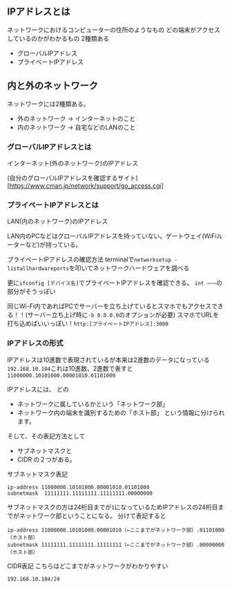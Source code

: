 ## IPアドレスとは

ネットワークにおけるコンピューターの住所のようなもの
どの端末がアクセスしているのかがわかるもの
2種類ある
- グローバルIPアドレス
- プライベートIPアドレス

## 内と外のネットワーク

ネットワークには2種類ある。
- 外のネットワーク → インターネットのこと
- 内のネットワーク → 自宅などのLANのこと

### グローバルIPアドレスとは
インターネット(外のネットワーク)のIPアドレス

(自分のグローバルIPアドレスを確認するサイト)[https://www.cman.jp/network/support/go_access.cgi]

### プライベートIPアドレスとは
LAN(内のネットワーク)のIPアドレス

LAN内のPCなどはグローバルIPアドレスを持っていない。ゲートウェイ(WiFiルーターなど)が持っている。

プライベートIPアドレスの確認方法
terminalで`networksetup -listallhardwareports`を叩いてネットワークハードウェアを調べる


更に`ifconfig [デバイス名]`でプライベートIPアドレスを確認できる。
`int ~~~`の部分がそうっぽい

同じWi-Fi内であればPCでサーバーを立ち上げているとスマホでもアクセスできる！！(サーバー立ち上げ時に`-b 0.0.0.0`のオプションが必要)
スマホでURLを打ち込めばいいっぽい！`http:[プライベートIPアドレス]:3000`

### IPアドレスの形式
IPアドレスは10進数で表現されているが本来は2進数のデータになっている
`192.168.10.104`これは10進数、2進数で表すと `11000000.10101000.00001010.01101000`

IPアドレスには、
どの
- ネットワークに属しているかという「ネットワーク部」
- ネットワーク内の端末を識別するための「ホスト部」
という情報に分けられます。

そして、その表記方法として
- サブネットマスクと
- CIDR
の２つがある。

サブネットマスク表記

```
ip-address 11000000.10101000.00001010.01101000
subnetmask  11111111.11111111.11111111.00000000
```

サブネットマスクの方は24桁目までが`1`になっているためIPアドレスの24桁目までがネットワーク部ということになる。
分けて表記すると

```
ip-address 11000000.10101000.00001010（←ここまでがネットワーク部）.01101000（ホスト部）
subnetmask 11111111.11111111.11111111（←ここまでがネットワーク部）.00000000（ホスト部）
```

CIDR表記
こちらはどこまでがネットワークがわかりやすい
```
192.168.10.104/24
```
